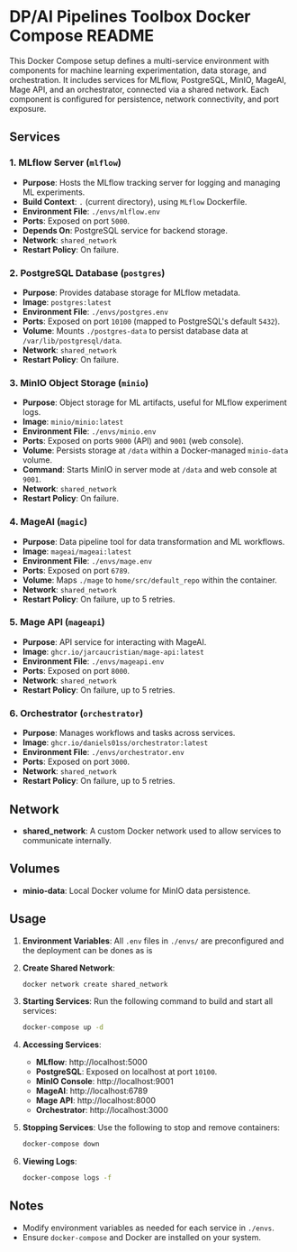 # DP/AI Pipelines Toolbox Docker Compose README

This Docker Compose setup defines a multi-service environment with components for machine learning experimentation, data storage, and orchestration. It includes services for MLflow, PostgreSQL, MinIO, MageAI, Mage API, and an orchestrator, connected via a shared network. Each component is configured for persistence, network connectivity, and port exposure.

## Services

### 1. **MLflow Server (`mlflow`)**
   - **Purpose**: Hosts the MLflow tracking server for logging and managing ML experiments.
   - **Build Context**: `.` (current directory), using `MLflow` Dockerfile.
   - **Environment File**: `./envs/mlflow.env`
   - **Ports**: Exposed on port `5000`.
   - **Depends On**: PostgreSQL service for backend storage.
   - **Network**: `shared_network`
   - **Restart Policy**: On failure.
   
### 2. **PostgreSQL Database (`postgres`)**
   - **Purpose**: Provides database storage for MLflow metadata.
   - **Image**: `postgres:latest`
   - **Environment File**: `./envs/postgres.env`
   - **Ports**: Exposed on port `10100` (mapped to PostgreSQL's default `5432`).
   - **Volume**: Mounts `./postgres-data` to persist database data at `/var/lib/postgresql/data`.
   - **Network**: `shared_network`
   - **Restart Policy**: On failure.

### 3. **MinIO Object Storage (`minio`)**
   - **Purpose**: Object storage for ML artifacts, useful for MLflow experiment logs.
   - **Image**: `minio/minio:latest`
   - **Environment File**: `./envs/minio.env`
   - **Ports**: Exposed on ports `9000` (API) and `9001` (web console).
   - **Volume**: Persists storage at `/data` within a Docker-managed `minio-data` volume.
   - **Command**: Starts MinIO in server mode at `/data` and web console at `9001`.
   - **Network**: `shared_network`
   - **Restart Policy**: On failure.

### 4. **MageAI (`magic`)**
   - **Purpose**: Data pipeline tool for data transformation and ML workflows.
   - **Image**: `mageai/mageai:latest`
   - **Environment File**: `./envs/mage.env`
   - **Ports**: Exposed on port `6789`.
   - **Volume**: Maps `./mage` to `home/src/default_repo` within the container.
   - **Network**: `shared_network`
   - **Restart Policy**: On failure, up to 5 retries.

### 5. **Mage API (`mageapi`)**
   - **Purpose**: API service for interacting with MageAI.
   - **Image**: `ghcr.io/jarcaucristian/mage-api:latest`
   - **Environment File**: `./envs/mageapi.env`
   - **Ports**: Exposed on port `8000`.
   - **Network**: `shared_network`
   - **Restart Policy**: On failure, up to 5 retries.

### 6. **Orchestrator (`orchestrator`)**
   - **Purpose**: Manages workflows and tasks across services.
   - **Image**: `ghcr.io/daniels01ss/orchestrator:latest`
   - **Environment File**: `./envs/orchestrator.env`
   - **Ports**: Exposed on port `3000`.
   - **Network**: `shared_network`
   - **Restart Policy**: On failure, up to 5 retries.

## Network

- **shared_network**: A custom Docker network used to allow services to communicate internally.

## Volumes

- **minio-data**: Local Docker volume for MinIO data persistence.

## Usage

1. **Environment Variables**: All `.env` files in `./envs/` are preconfigured and the deployment can be dones as is
2. **Create Shared Network**: 
   ```bash
   docker network create shared_network
   ```
3. **Starting Services**: Run the following command to build and start all services:
   ```bash
   docker-compose up -d
   ```
4. **Accessing Services**:
   - **MLflow**: http://localhost:5000
   - **PostgreSQL**: Exposed on localhost at port `10100`.
   - **MinIO Console**: http://localhost:9001
   - **MageAI**: http://localhost:6789
   - **Mage API**: http://localhost:8000
   - **Orchestrator**: http://localhost:3000

5. **Stopping Services**: Use the following to stop and remove containers:
   ```bash
   docker-compose down
   ```
6. **Viewing Logs**:
   ```bash
   docker-compose logs -f
   ```

## Notes
- Modify environment variables as needed for each service in `./envs`.
- Ensure `docker-compose` and Docker are installed on your system.
